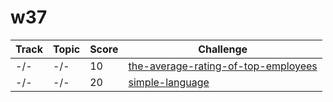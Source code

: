 # w37

Track | Topic | Score | Challenge
----- | ----- | ----- | ---------
 -/- | -/- |   10|[the-average-rating-of-top-employees](./the-average-rating-of-top-employees/)
 -/- | -/- |   20|[simple-language](./simple-language/)